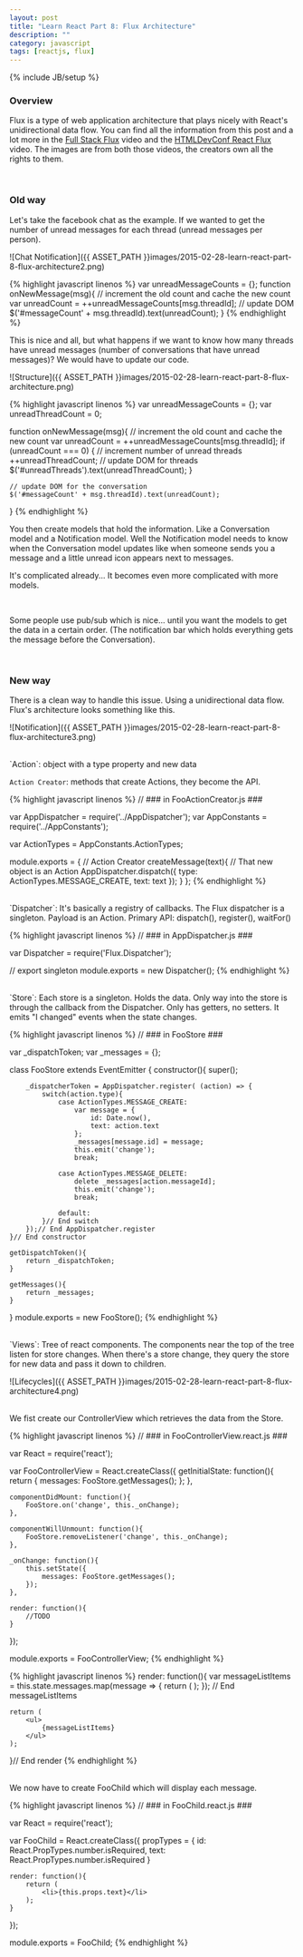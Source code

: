 ```yaml
---
layout: post
title: "Learn React Part 8: Flux Architecture"
description: ""
category: javascript
tags: [reactjs, flux]
---
```

{% include JB/setup %}

<!-- Overview -->
<h3>Overview</h3>

Flux is a type of web application architecture that plays nicely with React's unidirectional data flow. You can find all the information from this post and a lot more in the [Full Stack Flux](https://www.youtube.com/watch?v=KtmjkCuV-EU) video and the [HTMLDevConf React Flux](https://www.youtube.com/watch?v=Bic_sFiaNDI) video. The images are from both those videos, the creators own all the rights to them.

<br />
<h3>Old way</h3>

Let's take the facebook chat as the example. If we wanted to get the number of unread messages for each thread (unread messages per person).

![Chat Notification]({{ ASSET_PATH }}images/2015-02-28-learn-react-part-8-flux-architecture2.png)

<!-- Code _______________________________________-->
{% highlight javascript linenos %}
var unreadMessageCounts = {};
function onNewMessage(msg){
    // increment the old count and cache the new count
    var unreadCount = ++unreadMessageCounts[msg.threadId];
    // update DOM
    $('#messageCount' + msg.threadId).text(unreadCount);
}
{% endhighlight %}
<!-- /Code ^^^^^^^^^^^^^^^^^^^^^^^^^^^^^^^^^^^^^^-->

This is nice and all, but what happens if we want to know how many threads have unread messages (number of conversations that have unread messages)? We would have to update our code.

![Structure]({{ ASSET_PATH }}images/2015-02-28-learn-react-part-8-flux-architecture.png)

<!-- Code _______________________________________-->
{% highlight javascript linenos %}
var unreadMessageCounts = {};
var unreadThreadCount = 0;

function onNewMessage(msg){
    // increment the old count and cache the new count
    var unreadCount = ++unreadMessageCounts[msg.threadId];
    if (unreadCount === 0) {
        // increment number of unread threads
        ++unreadThreadCount;
        // update DOM for threads
        $('#unreadThreads').text(unreadThreadCount);
    }

    // update DOM for the conversation
    $('#messageCount' + msg.threadId).text(unreadCount);
}
{% endhighlight %}
<!-- /Code ^^^^^^^^^^^^^^^^^^^^^^^^^^^^^^^^^^^^^^-->

You then create models that hold the information. Like a Conversation model and a Notification model. Well the Notification model needs to know when the Conversation model updates like when someone sends you a message and a little unread icon appears next to messages.

It's complicated already... It becomes even more complicated with more models.

<br />

Some people use pub/sub which is nice... until you want the models to get the data in a certain order. (The notification bar which holds everything gets the message before the Conversation).

<br />
<h3>New way</h3>

There is a clean way to handle this issue. Using a unidirectional data flow. Flux's architecture looks something like this.

![Notification]({{ ASSET_PATH }}images/2015-02-28-learn-react-part-8-flux-architecture3.png)



<br />
`Action`: object with a type property and new data

`Action Creator`: methods that create Actions, they become the API.

<!-- Code _______________________________________-->
{% highlight javascript linenos %}
// ### in FooActionCreator.js ###

var AppDispatcher = require('../AppDispatcher');
var AppConstants = require('../AppConstants');

var ActionTypes = AppConstants.ActionTypes;

module.exports = {
    // Action Creator
    createMessage(text){
        // That new object is an Action
        AppDispatcher.dispatch({
            type: ActionTypes.MESSAGE_CREATE,
            text: text
        });
    }
};
{% endhighlight %}
<!-- /Code ^^^^^^^^^^^^^^^^^^^^^^^^^^^^^^^^^^^^^^-->



<br />
`Dispatcher`: It's basically a registry of callbacks. The Flux dispatcher is a singleton. Payload is an Action. Primary API: dispatch(), register(), waitFor()

<!-- Code _______________________________________-->
{% highlight javascript linenos %}
// ### in AppDispatcher.js ###

var Dispatcher = require('Flux.Dispatcher');

// export singleton
module.exports = new Dispatcher();
{% endhighlight %}
<!-- /Code ^^^^^^^^^^^^^^^^^^^^^^^^^^^^^^^^^^^^^^-->



<br />
`Store`: Each store is a singleton. Holds the data. Only way into the store is through the callback from the Dispatcher. Only has getters, no setters. It emits "I changed" events when the state changes.

<!-- Code _______________________________________-->
{% highlight javascript linenos %}
// ### in FooStore ###

var _dispatchToken;
var _messages = {};

class FooStore extends EventEmitter {
    constructor(){
        super();

        _dispatcherToken = AppDispatcher.register( (action) => {
            switch(action.type){
                case ActionTypes.MESSAGE_CREATE:
                    var message = {
                        id: Date.now(),
                        text: action.text
                    };
                    _messages[message.id] = message;
                    this.emit('change');
                    break;

                case ActionTypes.MESSAGE_DELETE:
                    delete _messages[action.messageId];
                    this.emit('change');
                    break;

                default:
            }// End switch
        });// End AppDispatcher.register
    }// End constructor

    getDispatchToken(){
        return _dispatchToken;
    }

    getMessages(){
        return _messages;
    }
}
module.exports = new FooStore();
{% endhighlight %}
<!-- /Code ^^^^^^^^^^^^^^^^^^^^^^^^^^^^^^^^^^^^^^-->

<br />
`Views`: Tree of react components. The components near the top of the tree listen for store changes. When there's a store change, they query the store for new data and pass it down to children.

![Lifecycles]({{ ASSET_PATH }}images/2015-02-28-learn-react-part-8-flux-architecture4.png)

<br />
We fist create our ControllerView which retrieves the data from the Store.

<!-- Code _______________________________________-->
{% highlight javascript linenos %}
// ### in FooControllerView.react.js ###

var React = require('react');

var FooControllerView = React.createClass({
    getInitialState: function(){
        return {
            messages: FooStore.getMessages();
        };
    },

    componentDidMount: function(){
        FooStore.on('change', this._onChange);
    },

    componentWillUnmount: function(){
        FooStore.removeListener('change', this._onChange);
    },

    _onChange: function(){
        this.setState({
            messages: FooStore.getMessages();
        });
    },

    render: function(){
        //TODO
    }
});

module.exports = FooControllerView;
{% endhighlight %}
<!-- /Code ^^^^^^^^^^^^^^^^^^^^^^^^^^^^^^^^^^^^^^-->

<!-- Code _______________________________________-->
{% highlight javascript linenos %}
render: function(){
    var messageListItems = this.state.messages.map(message => {
        return (
            <FooChild
                key={message.id}
                id={message.id}
                text={message.text}
            />
        );
    }); // End messageListItems

    return (
        <ul>
            {messageListItems}
        </ul>
    );
}// End render
{% endhighlight %}
<!-- /Code ^^^^^^^^^^^^^^^^^^^^^^^^^^^^^^^^^^^^^^-->

<br />
We now have to create FooChild which will display each message.

<!-- Code _______________________________________-->
{% highlight javascript linenos %}
// ### in FooChild.react.js ###

var React = require('react');

var FooChild = React.createClass({
    propTypes = {
        id: React.PropTypes.number.isRequired,
        text: React.PropTypes.number.isRequired
    }

    render: function(){
        return (
            <li>{this.props.text}</li>
        );
    }
});

module.exports = FooChild;
{% endhighlight %}
<!-- /Code ^^^^^^^^^^^^^^^^^^^^^^^^^^^^^^^^^^^^^^-->